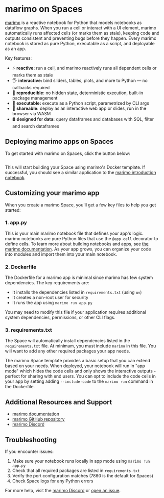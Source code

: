 # marimo on Spaces

[marimo](https://github.com/marimo-team/marimo) is a reactive notebook for Python that models notebooks as dataflow graphs. When you run a cell or interact with a UI element, marimo automatically runs affected cells (or marks them as stale), keeping code and outputs consistent and preventing bugs before they happen. Every marimo notebook is stored as pure Python, executable as a script, and deployable as an app.

Key features:

- ⚡️ **reactive:** run a cell, and marimo reactively runs all dependent cells or marks them as stale
- 🖐️ **interactive:** bind sliders, tables, plots, and more to Python — no callbacks required
- 🔬 **reproducible:** no hidden state, deterministic execution, built-in package management
- 🏃 **executable:** execute as a Python script, parametrized by CLI args
- 🛜 **shareable:** deploy as an interactive web app or slides, run in the browser via WASM
- 🛢️ **designed for data:** query dataframes and databases with SQL, filter and search dataframes

## Deploying marimo apps on Spaces

To get started with marimo on Spaces, click the button below:

<a href="http://huggingface.co/new-space?template=marimo-team/marimo-app-template" target="_blank">
    <img src="https://huggingface.co/datasets/huggingface/badges/resolve/main/deploy-to-spaces-lg.svg" alt="">
</a>

This will start building your Space using marimo's Docker template. If successful, you should see a similar application to the [marimo introduction notebook](https://huggingface.co/spaces/marimo-team/marimo-app-template).

## Customizing your marimo app

When you create a marimo Space, you'll get a few key files to help you get started:

### 1. app.py

This is your main marimo notebook file that defines your app's logic. marimo notebooks are pure Python files that use the `@app.cell` decorator to define cells. To learn more about building notebooks and apps, see [the marimo documentation](https://docs.marimo.io). As your app grows, you can organize your code into modules and import them into your main notebook.

### 2. Dockerfile

The Dockerfile for a marimo app is minimal since marimo has few system dependencies. The key requirements are:

- It installs the dependencies listed in `requirements.txt` (using `uv`)
- It creates a non-root user for security
- It runs the app using `marimo run app.py`

You may need to modify this file if your application requires additional system dependencies, permissions, or other CLI flags.

### 3. requirements.txt

The Space will automatically install dependencies listed in the `requirements.txt` file. At minimum, you must include `marimo` in this file. You will want to add any other required packages your app needs.

The marimo Space template provides a basic setup that you can extend based on your needs. When deployed, your notebook will run in "app mode" which hides the code cells and only shows the interactive outputs - perfect for sharing with end users. You can opt to include the code cells in your app by setting adding `--include-code` to the `marimo run` command in the Dockerfile.

## Additional Resources and Support

- [marimo documentation](https://docs.marimo.io)
- [marimo GitHub repository](https://github.com/marimo-team/marimo)
- [marimo Discord](https://marimo.io/discord)

## Troubleshooting

If you encounter issues:

1. Make sure your notebook runs locally in app mode using `marimo run app.py`
2. Check that all required packages are listed in `requirements.txt`
3. Verify the port configuration matches (7860 is the default for Spaces)
4. Check Space logs for any Python errors

For more help, visit the [marimo Discord](https://marimo.io/discord) or [open an issue](https://github.com/marimo-team/marimo/issues).
